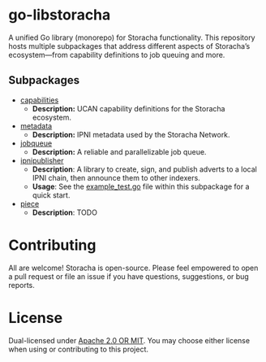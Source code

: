 # go-libstoracha
A unified Go library (monorepo) for Storacha functionality. This repository hosts multiple subpackages that address different aspects of Storacha’s ecosystem—from capability definitions to job queuing and more.

## Subpackages
- [capabilities](./capabilities)
    - **Description:** UCAN capability definitions for the Storacha ecosystem.
- [metadata](./metadata)
    - **Description:** IPNI metadata used by the Storacha Network.
- [jobqueue](./jobqueue)
    - **Description:** A reliable and parallelizable job queue.
- [ipnipublisher](./ipnipublisher)
    - **Description**: A library to create, sign, and publish adverts to a local IPNI chain, then announce them to other indexers.
    - **Usage**: See the [example_test.go](./ipnipublisher/example_test.go) file within this subpackage for a quick start.
- [piece](./piece)
    - **Description**: TODO

# Contributing
All are welcome! Storacha is open-source. Please feel empowered to open a pull request or file an issue if you have questions, suggestions, or bug reports.

# License
Dual-licensed under [Apache 2.0 OR MIT](./LICENSE.md). You may choose either license when using or contributing to this project.

